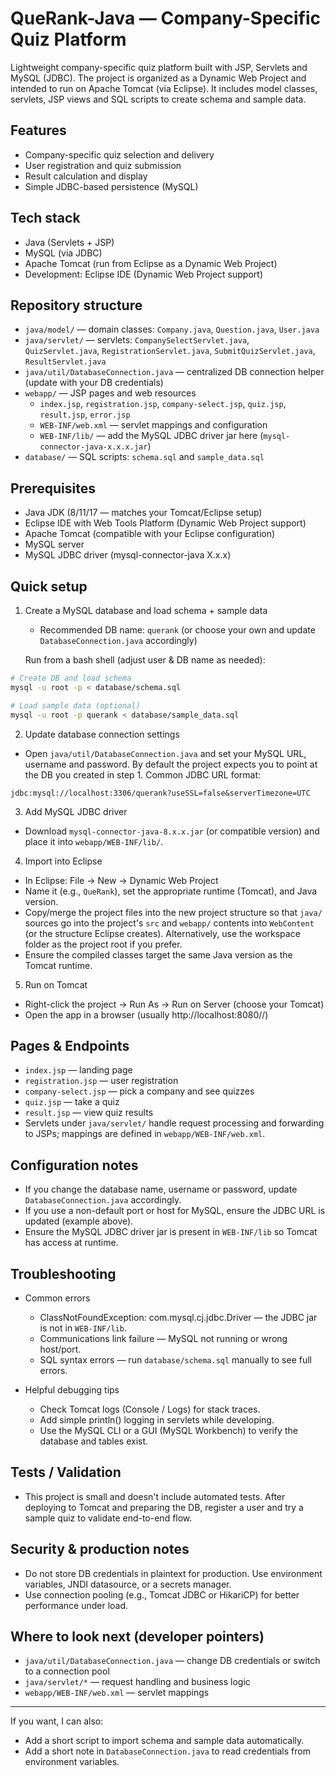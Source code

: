 # QueRank-Java — Company-Specific Quiz Platform

Lightweight company-specific quiz platform built with JSP, Servlets and MySQL (JDBC). The project is organized as a Dynamic Web Project and intended to run on Apache Tomcat (via Eclipse). It includes model classes, servlets, JSP views and SQL scripts to create schema and sample data.

## Features

- Company-specific quiz selection and delivery
- User registration and quiz submission
- Result calculation and display
- Simple JDBC-based persistence (MySQL)

## Tech stack

- Java (Servlets + JSP)
- MySQL (via JDBC)
- Apache Tomcat (run from Eclipse as a Dynamic Web Project)
- Development: Eclipse IDE (Dynamic Web Project support)

## Repository structure

- `java/model/` — domain classes: `Company.java`, `Question.java`, `User.java`
- `java/servlet/` — servlets: `CompanySelectServlet.java`, `QuizServlet.java`, `RegistrationServlet.java`, `SubmitQuizServlet.java`, `ResultServlet.java`
- `java/util/DatabaseConnection.java` — centralized DB connection helper (update with your DB credentials)
- `webapp/` — JSP pages and web resources
  - `index.jsp`, `registration.jsp`, `company-select.jsp`, `quiz.jsp`, `result.jsp`, `error.jsp`
  - `WEB-INF/web.xml` — servlet mappings and configuration
  - `WEB-INF/lib/` — add the MySQL JDBC driver jar here (`mysql-connector-java-x.x.x.jar`)
- `database/` — SQL scripts: `schema.sql` and `sample_data.sql`

## Prerequisites

- Java JDK (8/11/17 — matches your Tomcat/Eclipse setup)
- Eclipse IDE with Web Tools Platform (Dynamic Web Project support)
- Apache Tomcat (compatible with your Eclipse configuration)
- MySQL server
- MySQL JDBC driver (mysql-connector-java X.x.x)

## Quick setup

1. Create a MySQL database and load schema + sample data

   - Recommended DB name: `querank` (or choose your own and update `DatabaseConnection.java` accordingly)

   Run from a bash shell (adjust user & DB name as needed):

```bash
# Create DB and load schema
mysql -u root -p < database/schema.sql

# Load sample data (optional)
mysql -u root -p querank < database/sample_data.sql
```

2. Update database connection settings

- Open `java/util/DatabaseConnection.java` and set your MySQL URL, username and password. By default the project expects you to point at the DB you created in step 1. Common JDBC URL format:

```text
jdbc:mysql://localhost:3306/querank?useSSL=false&serverTimezone=UTC
```

3. Add MySQL JDBC driver

- Download `mysql-connector-java-8.x.x.jar` (or compatible version) and place it into `webapp/WEB-INF/lib/`.

4. Import into Eclipse

- In Eclipse: File → New → Dynamic Web Project
- Name it (e.g., `QueRank`), set the appropriate runtime (Tomcat), and Java version.
- Copy/merge the project files into the new project structure so that `java/` sources go into the project's `src` and `webapp/` contents into `WebContent` (or the structure Eclipse creates). Alternatively, use the workspace folder as the project root if you prefer.
- Ensure the compiled classes target the same Java version as the Tomcat runtime.

5. Run on Tomcat

- Right-click the project → Run As → Run on Server (choose your Tomcat)
- Open the app in a browser (usually http://localhost:8080/<context-root>/)

## Pages & Endpoints

- `index.jsp` — landing page
- `registration.jsp` — user registration
- `company-select.jsp` — pick a company and see quizzes
- `quiz.jsp` — take a quiz
- `result.jsp` — view quiz results
- Servlets under `java/servlet/` handle request processing and forwarding to JSPs; mappings are defined in `webapp/WEB-INF/web.xml`.

## Configuration notes

- If you change the database name, username or password, update `DatabaseConnection.java` accordingly.
- If you use a non-default port or host for MySQL, ensure the JDBC URL is updated (example above).
- Ensure the MySQL JDBC driver jar is present in `WEB-INF/lib` so Tomcat has access at runtime.

## Troubleshooting

- Common errors

  - ClassNotFoundException: com.mysql.cj.jdbc.Driver — the JDBC jar is not in `WEB-INF/lib`.
  - Communications link failure — MySQL not running or wrong host/port.
  - SQL syntax errors — run `database/schema.sql` manually to see full errors.

- Helpful debugging tips
  - Check Tomcat logs (Console / Logs) for stack traces.
  - Add simple println() logging in servlets while developing.
  - Use the MySQL CLI or a GUI (MySQL Workbench) to verify the database and tables exist.

## Tests / Validation

- This project is small and doesn't include automated tests. After deploying to Tomcat and preparing the DB, register a user and try a sample quiz to validate end-to-end flow.

## Security & production notes

- Do not store DB credentials in plaintext for production. Use environment variables, JNDI datasource, or a secrets manager.
- Use connection pooling (e.g., Tomcat JDBC or HikariCP) for better performance under load.

## Where to look next (developer pointers)

- `java/util/DatabaseConnection.java` — change DB credentials or switch to a connection pool
- `java/servlet/*` — request handling and business logic
- `webapp/WEB-INF/web.xml` — servlet mappings

---

If you want, I can also:

- Add a short script to import schema and sample data automatically.
- Add a short note in `DatabaseConnection.java` to read credentials from environment variables.
